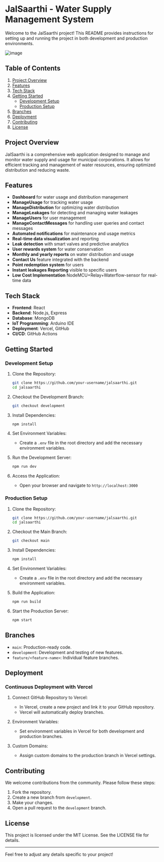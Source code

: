 # JalSaarthi - Water Supply Management System

Welcome to the JalSaarthi project! This README provides instructions for setting up and running the project in both development and production environments.

![image](https://github.com/user-attachments/assets/3aecc7b9-c668-4d06-ac3f-93489b6e9217)


## Table of Contents

1. [Project Overview](#project-overview)
2. [Features](#features)
3. [Tech Stack](#tech-stack)
4. [Getting Started](#getting-started)
   - [Development Setup](#development-setup)
   - [Production Setup](#production-setup)
5. [Branches](#branches)
6. [Deployment](#deployment)
7. [Contributing](#contributing)
8. [License](#license)

## Project Overview

JalSaarthi is a comprehensive web application designed to manage and monitor water supply and usage for municipal corporations. It allows for efficient tracking and management of water resources, ensuring optimized distribution and reducing waste.

## Features

- **Dashboard** for water usage and distribution management
- **ManageUsage** for tracking water usage
- **ManageDistribution** for optimizing water distribution
- **ManageLeakages** for detecting and managing water leakages
- **ManageUsers** for user management
- **ManageContactMessages** for handling user queries and contact messages
- **Automated notifications** for maintenance and usage metrics
- **Real-time data visualization** and reporting
- **Leak detection** with smart valves and predictive analytics
- **User rewards system** for water conservation
- **Monthly and yearly reports** on water distribution and usage
- **Contact Us** feature integrated with the backend
- **Point redemption system** for users
- **Instant leakages Reporting** visible to specific users
- **Low Cost Implementation** NodeMCU+Relay+Waterflow-sensor for real-time data

## Tech Stack

- **Frontend**: React
- **Backend**: Node.js, Express
- **Database**: MongoDB
- **IoT Programming**: Arduino IDE
- **Deployment**: Vercel, GitHub
- **CI/CD**: GitHub Actions

## Getting Started

### Development Setup

1. Clone the Repository:
   ```bash
   git clone https://github.com/your-username/jalsaarthi.git
   cd jalsaarthi
   ```

2. Checkout the Development Branch:
   ```bash
   git checkout development
   ```

3. Install Dependencies:
   ```bash
   npm install
   ```

4. Set Environment Variables:
   - Create a `.env` file in the root directory and add the necessary environment variables.

5. Run the Development Server:
   ```bash
   npm run dev
   ```

6. Access the Application:
   - Open your browser and navigate to `http://localhost:3000`

### Production Setup

1. Clone the Repository:
   ```bash
   git clone https://github.com/your-username/jalsaarthi.git
   cd jalsaarthi
   ```

2. Checkout the Main Branch:
   ```bash
   git checkout main
   ```

3. Install Dependencies:
   ```bash
   npm install
   ```

4. Set Environment Variables:
   - Create a `.env` file in the root directory and add the necessary environment variables.

5. Build the Application:
   ```bash
   npm run build
   ```

6. Start the Production Server:
   ```bash
   npm start
   ```

## Branches

- `main`: Production-ready code.
- `development`: Development and testing of new features.
- `feature/<feature-name>`: Individual feature branches.

## Deployment

### Continuous Deployment with Vercel

1. Connect GitHub Repository to Vercel:
   - In Vercel, create a new project and link it to your GitHub repository.
   - Vercel will automatically deploy branches.

2. Environment Variables:
   - Set environment variables in Vercel for both development and production branches.

3. Custom Domains:
   - Assign custom domains to the production branch in Vercel settings.

## Contributing

We welcome contributions from the community. Please follow these steps:

1. Fork the repository.
2. Create a new branch from `development`.
3. Make your changes.
4. Open a pull request to the `development` branch.

## License

This project is licensed under the MIT License. See the LICENSE file for details.

---

Feel free to adjust any details specific to your project!
